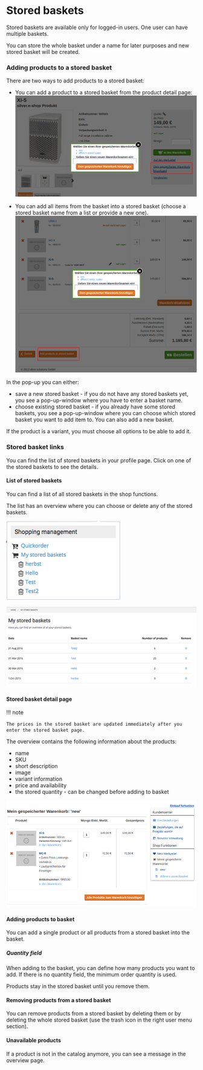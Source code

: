 # Stored baskets

Stored baskets are available only for logged-in users. One user can have multiple baskets.

You can store the whole basket under a name for later purposes and new stored basket will be created.

### Adding products to a stored basket

There are two ways to add products to a stored basket:

- You can add a product to a stored basket from the product detail page:
![](../img/wishlist_1.png)

- You can add all items from the basket into a stored basket (choose a stored basket name from a list or provide a new one).  
![](../img/wishlist_2.png)

In the pop-up you can either:

- save a new stored basket - if you do not have any stored baskets yet, you see a pop-up-window where you have to enter a basket name.
- choose existing stored basket - if you already have some stored baskets, you see a pop-up-window where you can choose which stored basket you want to add item to. You can also add a new basket.

If the product is a variant, you must choose all options to be able to add it.

### Stored basket links

You can find the list of stored baskets in your profile page. Click on one of the stored baskets to see the details. 

#### List of stored baskets

You can find a list of all stored baskets in the shop functions.

The list has an overview where you can choose or delete any of the stored baskets.

![](../img/wishlist_3.png)

![](../img/wishlist_4.png)

#### Stored basket detail page

!!! note
    
    The prices in the stored basket are updated immediately after you enter the stored basket page.

The overview contains the following information about the products:

- name
- SKU
- short description
- image
- variant information
- price and availability
- the stored quantity - can be changed before adding to basket

![](../img/wishlist_5.png)

#### Adding products to basket

You can add a single product or all products from a stored basket into the basket.

##### Quantity field

When adding to the basket, you can define how many products you want to add. If there is no quantity field, the minimum order quantity is used.

Products stay in the stored basket until you remove them.

#### Removing products from a stored basket

You can remove products from a stored basket by deleting them or by deleting the whole stored basket (use the trash icon in the right user menu section).

#### Unavailable products

If a product is not in the catalog anymore, you can see a message in the overview page.
